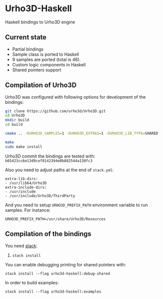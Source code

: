 # Urho3D-Haskell
Haskell bindings to Urho3D engine

## Current state

* Partial bindings
* Sample class is ported to Haskell
* 9 samples are ported (total is 46).
* Custom logic components in Haskell
* Shared pointers support

## Compilation of Urho3D

Urho3D was configured with following options for development of the bindings:

``` bash
git clone https://github.com/urho3d/Urho3D.git
cd Urho3D
mkdir build
cd build

cmake .. -DURHO3D_SAMPLES=1 -DURHO3D_EXTRAS=1 -DURHO3D_LIB_TYPE=SHARED -DCMAKE_INSTALL_PREFIX:PATH=/usr

make
sudo make install
```

Urho3D commit the bindings are tested with: `b65423cc6e13d9cef8142394e0b882544a138fc3`

Also you need to adjust paths at the end of `stack.yml`:

```
extra-lib-dirs:
- /usr/lib64/Urho3D
extra-include-dirs:
- /usr/include
- /usr/include/Urho3D/ThirdParty
```

And you need to setup `URHO3D_PREFIX_PATH` environment variable to run samples. For instance:

```
URHO3D_PREFIX_PATH=/usr/share/Urho3D/Resources
```

## Compilation of the bindings

You need [stack](http://stackage.org):

1. `stack install`

You can enable debugging printing for shared pointers with:

`stack install --flag urho3d-haskell:debug-shared`

In order to build examples:

`stack install --flag urho3d-haskell:examples`
